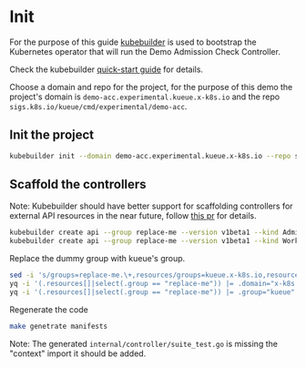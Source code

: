 # Init

For the purpose of this guide [kubebuilder](https://book.kubebuilder.io/) is used to bootstrap the Kubernetes operator that will run the Demo Admission Check Controller.

Check the kubebuilder [quick-start guide](https://book.kubebuilder.io/quick-start) for details.

Choose a domain and repo for the project, for the purpose of this demo the project's domain is `demo-acc.experimental.kueue.x-k8s.io` and the repo `sigs.k8s.io/kueue/cmd/experimental/demo-acc`.

## Init the project

```bash
kubebuilder init --domain demo-acc.experimental.kueue.x-k8s.io --repo sigs.k8s.io/kueue/cmd/experimental/demo-acc 
```

## Scaffold the controllers

Note: Kubebuilder should have better support for scaffolding controllers for external API resources in the near future, follow [this pr](https://github.com/kubernetes-sigs/kubebuilder/pull/4171) for details.

```bash
kubebuilder create api --group replace-me --version v1beta1 --kind AdmissionCheck --controller=true  --resource=false
kubebuilder create api --group replace-me --version v1beta1 --kind Workload --controller=true  --resource=false
```

Replace the dummy group with kueue's group.

```bash
sed -i 's/groups=replace-me.\+,resources/groups=kueue.x-k8s.io,resources/g' internal/controller/*.go
yq -i '(.resources[]|select(.group == "replace-me")) |= .domain="x-k8s.io" '  PROJECT
yq -i '(.resources[]|select(.group == "replace-me")) |= .group="kueue" '  PROJECT
```

Regenerate the code

```bash
make genetrate manifests
```

Note: The generated `internal/controller/suite_test.go` is missing the "context" import it should be added.
